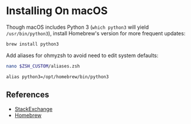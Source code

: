 # Installing On macOS

Though macOS includes Python 3 (`which python3` will yield `/usr/bin/python3`), install Homebrew's version for more frequent updates:

```bash
brew install python3
```

Add aliases for ohmyzsh to avoid need to edit system defaults:

```bash
nano $ZSH_CUSTOM/aliases.zsh
```

```text
alias python3=/opt/homebrew/bin/python3
```

## References

- [StackExchange](https://apple.stackexchange.com/a/461063)
- [Homebrew](https://docs.brew.sh/Homebrew-and-Python)
